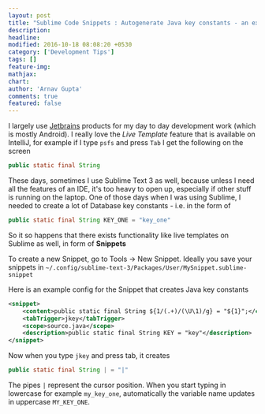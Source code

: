 ```yaml
---
layout: post
title: "Sublime Code Snippets : Autogenerate Java key constants - an example"
description: 
headline: 
modified: 2016-10-18 08:08:20 +0530
category: ['Development Tips']
tags: []
feature-img: 
mathjax: 
chart: 
author: 'Arnav Gupta'
comments: true
featured: false
---
```

I largely use [Jetbrains](http://jetbrains.com) products for my day to day development work (which is mostly Android). I really love the _Live Template_ feature that is available on IntelliJ, for example if I type `psfs` and press `Tab` I get the following on the screen 
```java
public static final String
```

These days, sometimes I use Sublime Text 3 as well, because unless I need all the features of an IDE, it's too heavy to open up, especially if other stuff is running on the laptop. One of those days when I was using Sublime, I needed to create a lot of Database key constants - i.e. in the form of 
```java
public static final String KEY_ONE = "key_one"
```

So it so happens that there exists functionality like live templates on Sublime as well, in form of **Snippets**

To create a new Snippet, go to Tools -> New Snippet. 
Ideally you save your snippets in `~/.config/sublime-text-3/Packages/User/MySnippet.sublime-snippet`

Here is an example config for the Snippet that creates Java key constants

```xml
<snippet>
	<content>public static final String ${1/(.+)/(\U\1)/g} = "${1}";</content>
	<tabTrigger>jkey</tabTrigger>
	<scope>source.java</scope>
	<description>public static final String KEY = "key"</description>
</snippet>
```

Now when you type `jkey` and press tab, it creates 
```java
public static final String | = "|"
```

The pipes `|` represent the cursor position. When you start typing in lowercase for example `my_key_one`, automatically the variable name updates in uppercase `MY_KEY_ONE`. 
